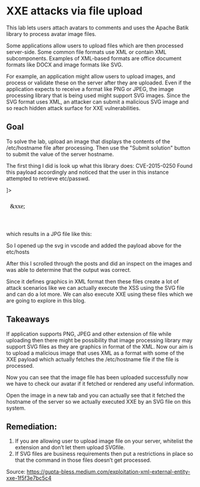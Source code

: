 # XXE attacks via file upload
This lab lets users attach avatars to comments and uses the Apache Batik library to process avatar image files.

Some applications allow users to upload files which are then processed server-side. Some common file formats use XML or contain XML subcomponents. Examples of XML-based formats are office document formats like DOCX and image formats like SVG.

For example, an application might allow users to upload images, and process or validate these on the server after they are uploaded. Even if the application expects to receive a format like PNG or JPEG, the image processing library that is being used might support SVG images. Since the SVG format uses XML, an attacker can submit a malicious SVG image and so reach hidden attack surface for XXE vulnerabilities.

## Goal
To solve the lab, upload an image that displays the contents of the /etc/hostname file after processing. Then use the "Submit solution" button to submit the value of the server hostname.

The first thing I did is look up what this library does:
CVE-2015-0250
Found this payload accordingly and noticed that the user in this instance attempted to retrieve etc/passwd. 
<?xml version="1.0" standalone="yes"?><!DOCTYPE ernw [ <!ENTITY xxe SYSTEM "file:///etc/passwd" > ]><svg width="500px" height="100px" xmlns="http://www.w3.org/2000/svg" xmlns:xlink="http://www.w3.org/1999/xlink" version="1.1"><text font-family="Verdana" font-size="16" x="10" y="40">&xxe;</text></svg> which results in a JPG file like this:

So I opened up the svg in vscode and added the payload above for the etc/hosts

After this I scrolled through the posts and did an inspect on the images and was able to determine that the output was correct.

Since it defines graphics in XML format then these files create a lot of attack scenarios like we can actually execute the XSS using the SVG file and can do a lot more. We can also execute XXE using these files which we are going to explore in this blog.

## Takeaways
If application supports PNG, JPEG and other extension of file while uploading then there might be possibility that image processing library may support SVG files as they are graphics in format of the XML. Now our aim is to upload a malicious image that uses XML as a format with some of the XXE payload which actually fetches the /etc/hostname file if the file is processed.

Now you can see that the image file has been uploaded successfully now we have to check our avatar if it fetched or rendered any useful information.

Open the image in a new tab and you can actually see that it fetched the hostname of the server so we actually executed XXE by an SVG file on this system.


## Remediation:
1. If you are allowing user to upload image file on your server, whitelist the extension and don’t let them upload SVGfile.
2. If SVG files are business requirements then put a restrictions in place so that the command in those files doesn’t get processed.


Source:
https://gupta-bless.medium.com/exploitation-xml-external-entity-xxe-1f5f3e7bc5c4
